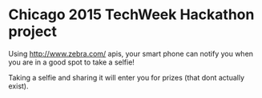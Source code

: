 # Chicago 2015 TechWeek Hackathon project

Using http://www.zebra.com/ apis, your smart phone can notify you when you are in a good spot to take a selfie!

Taking a selfie and sharing it will enter you for prizes (that dont actually exist).
